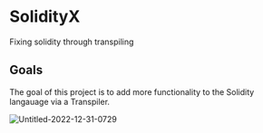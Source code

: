 # SolidityX
Fixing solidity through transpiling

## Goals
The goal of this project is to add more functionality to the Solidity langauage via a Transpiler.

![Untitled-2022-12-31-0729](https://user-images.githubusercontent.com/8411406/210113718-9f152c0c-8fbb-4234-8647-e5ea701af266.svg)
